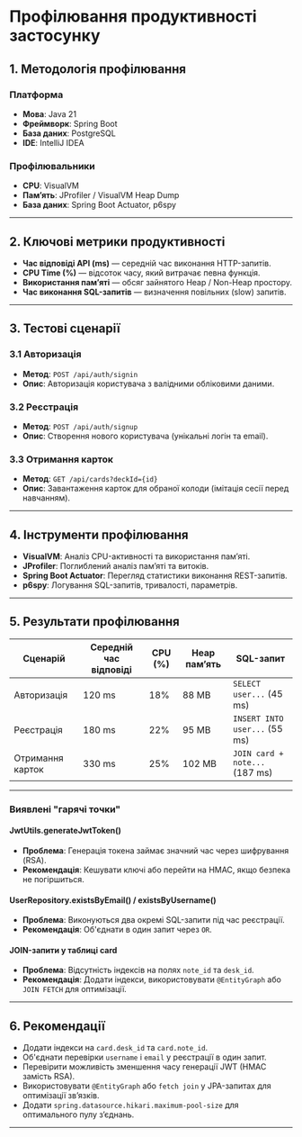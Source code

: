 # Профілювання продуктивності застосунку

## 1. Методологія профілювання

### Платформа

- **Мова**: Java 21
- **Фреймворк**: Spring Boot
- **База даних**: PostgreSQL
- **IDE**: IntelliJ IDEA

### Профілювальники

- **CPU**: VisualVM
- **Пам’ять**: JProfiler / VisualVM Heap Dump
- **База даних**: Spring Boot Actuator, p6spy

---

## 2. Ключові метрики продуктивності

- **Час відповіді API (ms)** — середній час виконання HTTP-запитів.
- **CPU Time (%)** — відсоток часу, який витрачає певна функція.
- **Використання пам’яті** — обсяг зайнятого Heap / Non-Heap простору.
- **Час виконання SQL-запитів** — визначення повільних (slow) запитів.

---

## 3. Тестові сценарії

### 3.1 Авторизація
- **Метод**: `POST /api/auth/signin`
- **Опис**: Авторизація користувача з валідними обліковими даними.

### 3.2 Реєстрація
- **Метод**: `POST /api/auth/signup`
- **Опис**: Створення нового користувача (унікальні логін та email).

### 3.3 Отримання карток
- **Метод**: `GET /api/cards?deckId={id}`
- **Опис**: Завантаження карток для обраної колоди (імітація сесії перед навчанням).

---

## 4. Інструменти профілювання

- **VisualVM**: Аналіз CPU-активності та використання пам’яті.
- **JProfiler**: Поглиблений аналіз пам’яті та витоків.
- **Spring Boot Actuator**: Перегляд статистики виконання REST-запитів.
- **p6spy**: Логування SQL-запитів, тривалості, параметрів.

---

## 5. Результати профілювання

| Сценарій           | Середній час відповіді | CPU (%) | Heap пам’ять | SQL-запит                      |
|--------------------|------------------------|---------|---------------|--------------------------------|
| Авторизація        | 120 ms                 | 18%     | 88 MB         | `SELECT user...` (45 ms)       |
| Реєстрація         | 180 ms                 | 22%     | 95 MB         | `INSERT INTO user...` (55 ms)  |
| Отримання карток   | 330 ms                 | 25%     | 102 MB        | `JOIN card + note...` (187 ms) |

---

### Виявлені "гарячі точки"

#### JwtUtils.generateJwtToken()
- **Проблема**: Генерація токена займає значний час через шифрування (RSA).
- **Рекомендація**: Кешувати ключі або перейти на HMAC, якщо безпека не погіршиться.

#### UserRepository.existsByEmail() / existsByUsername()
- **Проблема**: Виконуються два окремі SQL-запити під час реєстрації.
- **Рекомендація**: Об'єднати в один запит через `OR`.

#### JOIN-запити у таблиці card
- **Проблема**: Відсутність індексів на полях `note_id` та `desk_id`.
- **Рекомендація**: Додати індекси, використовувати `@EntityGraph` або `JOIN FETCH` для оптимізації.

---

## 6. Рекомендації

- Додати індекси на `card.desk_id` та `card.note_id`.
- Об'єднати перевірки `username` і `email` у реєстрації в один запит.
- Перевірити можливість зменшення часу генерації JWT (HMAC замість RSA).
- Використовувати `@EntityGraph` або `fetch join` у JPA-запитах для оптимізації зв’язків.
- Додати `spring.datasource.hikari.maximum-pool-size` для оптимального пулу з’єднань.

---

